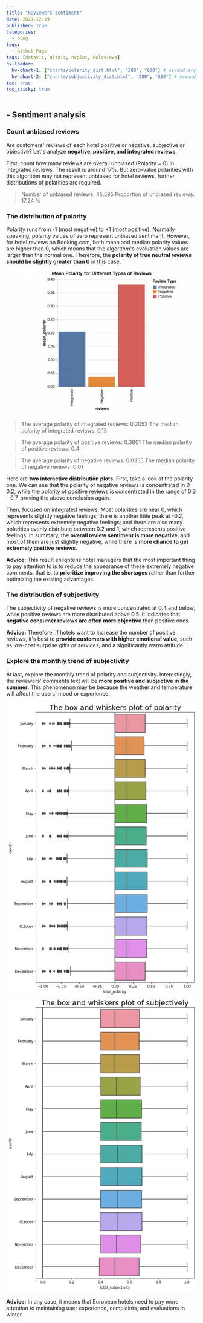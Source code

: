 ```yaml
---
title: "Reviewers sentiment"
date: 2021-12-19
published: true
categories:
  - blog
tags:
  - Github Page
tags: [dataviz, altair, hvplot, holoviews]
hv-loader:
  hv-chart-1: ["charts/polarity_dist.html", "280", "600"] # second argument is the height
  hv-chart-2: ["charts/subjectivity_dist.html", "280", "600"] # second argument is the height
toc: true
toc_sticky: true
---
```


## - Sentiment analysis

### **Count unbiased reviews**

Are customers' reviews of each hotel positive or negative, subjective or objective? Let's analyze **negative, positive, and integrated reviews**.

First, count how many reviews are overall unbiased (Polarity = 0) in integrated reviews. The result is around 17%. But zero-value polarities with this algorithm may not represent unbiased for hotel reviews, further distributions of polarities are required.
> Number of unbiased reviews: 45,595
> Proportion of unbiased reviews: 17.24 %

### The distribution of polarity

Polarity runs from -1 (most negative) to +1 (most positive). Normally speaking, polarity values of zero represent unbiased sentiment. However, for hotel reviews on Booking.com, both mean and median polarity values are higher than 0, which means that the algorithm's evaluation values are larger than the normal one. Therefore, the **polarity of true neutral reviews should be slightly greater than 0** in this case.

![](https://github.com/keeea/Hotel_Review_Analysis/blob/main/assets/images/polarity_bar.png?raw=true)
> The average polarity of integrated reviews: 0.2052 
> The median polarity of integrated reviews: 0.15

> The average polarity of positive reviews: 0.3801
> The median polarity of positive reviews: 0.4

> The average polarity of negative reviews: 0.0355
> The median polarity of negative reviews: 0.01

Here are **two interactive distribution plots**. First, take a look at the polarity one. We can see that the polarity of negative reviews is concentrated in 0 - 0.2, while the polarity of positive reviews is concentrated in the range of 0.3 - 0.7, proving the above conclusion again. 

Then, focused on integrated reviews. Most polarities are near 0, which represents slightly negative feelings; there is another little peak at -0.2, which represents extremely negative feelings; and there are also many polarities evenly distribute between 0.2 and 1, which represents positive feelings. In summary, the **overall review sentiment is more negative**, and most of them are just slightly negative, while there is **more chance to get extremely positive reviews**.

<div id="hv-chart-1"></div>

**Advice:** 
This result enlightens hotel managers that the most important thing to pay attention to is to reduce the appearance of these extremely negative comments, that is, to **prioritize improving the shortages** rather than further optimizing the existing advantages.

### The distribution of subjectivity

The subjectivity of negative reviews is more concentrated at 0.4 and below, while positive reviews are more distributed above 0.5. It indicates that **negative consumer reviews are often more objective** than positive ones. 

<div id="hv-chart-2"></div>

**Advice:** 
Therefore, if hotels want to increase the number of positive reviews, it's best to **provide customers with higher emotional value**, such as low-cost surprise gifts or services, and a significantly warm attitude.

### Explore the monthly trend of subjectivity

At last, explore the monthly trend of polarity and subjectivity. Interestingly, the reviewers' comments text will be **more positive and subjective in the summer**. This phenomenon may be because the weather and temperature will affect the users' mood or experience.

![](https://github.com/keeea/Hotel_Review_Analysis/blob/main/assets/images/polarity_trend.png?raw=true "fig.1 - Polarity trend")![](https://github.com/keeea/Hotel_Review_Analysis/blob/main/assets/images/sub_trend.png?raw=true "Subjectivity trend")

**Advice:** 
In any case, it means that European hotels need to pay more attention to maintaining user experience, complaints, and evaluations in winter.